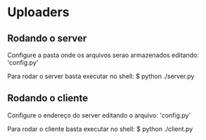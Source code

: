 Uploaders
=========

Rodando o server
----------------

Configure a pasta onde os arquivos serao armazenados editando: 'config.py'

Para rodar o server basta executar no shell:
    $ python ./server.py

Rodando o cliente
-----------------

Configure o endereço do server editando o arquivo: 'config.py'

Para rodar o cliente basta executar no shell:
    $ python ./client.py

